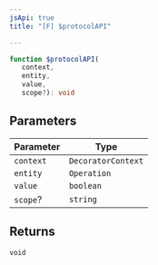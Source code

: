 ```yaml
---
jsApi: true
title: "[F] $protocolAPI"

---
```

```ts
function $protocolAPI(
   context, 
   entity, 
   value, 
   scope?): void
```

## Parameters

| Parameter | Type |
| ------ | ------ |
| `context` | `DecoratorContext` |
| `entity` | `Operation` |
| `value` | `boolean` |
| `scope`? | `string` |

## Returns

`void`
